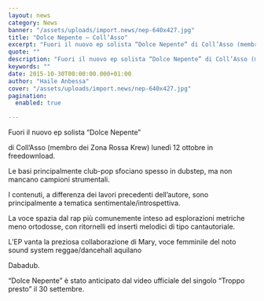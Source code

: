 ```yaml
---
layout: news
category: News
banner: "/assets/uploads/import.news/nep-640x427.jpg"
title: "Dolce Nepente – Coll’Asso"
excerpt: "Fuori il nuovo ep solista “Dolce Nepente” di Coll’Asso (membro dei Zona Rossa Krew) lunedì 12 ottobre in freedownload. Le basi principalmente club-pop sfociano spesso in dubstep, ma non mancano campioni strumentali. I contenuti, a differenza dei lavori precedenti dell’autore, sono principalmente a tematica sentimentale/introspettiva. La voce spazia dal rap più comunemente inteso ad esplorazioni metriche [&hellip"
quote: ""
description: "Fuori il nuovo ep solista “Dolce Nepente” di Coll’Asso (membro dei Zona Rossa Krew) lunedì 12 ottobre in freedownload. Le basi principalmente club-pop sfociano spesso in dubstep, ma non mancano campioni strumentali. I contenuti, a differenza dei lavori precedenti dell’autore, sono principalmente a tematica sentimentale/introspettiva. La voce spazia dal rap più comunemente inteso ad esplorazioni metriche [&hellip"
keywords: ""
date: 2015-10-30T00:00:00.000+01:00
author: "Haile Anbessa"
cover: "/assets/uploads/import.news/nep-640x427.jpg"
pagination:
  enabled: true

---
```


[](https://hotmc.com/wp-content/uploads/2015/10/nep.jpg)

Fuori il nuovo ep solista “Dolce Nepente”

di Coll’Asso (membro dei Zona Rossa Krew) lunedì 12 ottobre in freedownload.

Le basi principalmente club-pop sfociano spesso in dubstep, ma non mancano campioni strumentali.

I contenuti, a differenza dei lavori precedenti dell’autore, sono principalmente a tematica sentimentale/introspettiva.

La voce spazia dal rap più comunemente inteso ad esplorazioni metriche meno ortodosse, con ritornelli ed inserti melodici di tipo cantautoriale.

L’EP vanta la preziosa collaborazione di Mary, voce femminile del noto sound system reggae/dancehall aquilano

Dabadub.

“Dolce Nepente” è stato anticipato dal video ufficiale del singolo “Troppo presto” il 30 settembre.